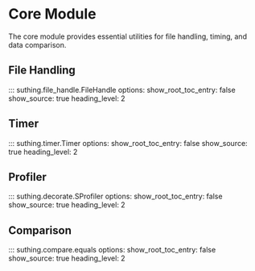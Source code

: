 # Core Module

The core module provides essential utilities for file handling, timing, and data comparison.

## File Handling

::: suthing.file_handle.FileHandle
    options:
      show_root_toc_entry: false
      show_source: true
      heading_level: 2

## Timer

::: suthing.timer.Timer
    options:
      show_root_toc_entry: false
      show_source: true
      heading_level: 2

## Profiler

::: suthing.decorate.SProfiler
    options:
      show_root_toc_entry: false
      show_source: true
      heading_level: 2

## Comparison

::: suthing.compare.equals
    options:
      show_root_toc_entry: false
      show_source: true
      heading_level: 2 
